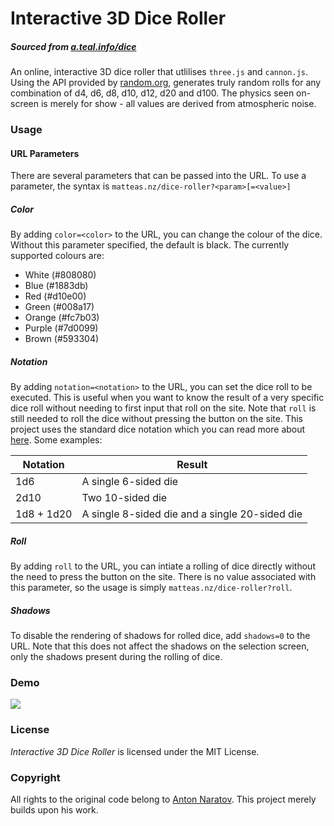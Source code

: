 # Interactive 3D Dice Roller
##### Sourced from [a.teal.info/dice](https://a.teal.info/dice)

An online, interactive 3D dice roller that utlilises `three.js` and `cannon.js`. Using the API provided by [random.org](https://random.org), generates truly random rolls for any combination of d4, d6, d8, d10, d12, d20 and d100. The physics seen on-screen is merely for show - all values are derived from atmospheric noise.

### Usage

#### URL Parameters

There are several parameters that can be passed into the URL. To use a parameter, the syntax is `matteas.nz/dice-roller?<param>[=<value>]`

##### Color
By adding `color=<color>` to the URL, you can change the colour of the dice. Without this parameter specified, the default is black. The currently supported colours are:

- White (#808080)
- Blue (#1883db)
- Red (#d10e00)
- Green (#008a17)
- Orange (#fc7b03)
- Purple (#7d0099)
- Brown (#593304)

##### Notation

By adding `notation=<notation>` to the URL, you can set the dice roll to be executed. This is useful when you want to know the result of a very specific dice roll without needing to first input that roll on the site. Note that `roll` is still needed to roll the dice without pressing the button on the site. This project uses the standard dice notation which you can read more about [here](https://en.wikipedia.org/wiki/Dice_notation). Some examples:

| Notation | Result |
| -------- | ------ |
| 1d6      | A single 6-sided die |
| 2d10     | Two 10-sided die |
| 1d8 + 1d20 | A single 8-sided die and a single 20-sided die |

##### Roll

By adding `roll` to the URL, you can intiate a rolling of dice directly without
the need to press the button on the site. There is no value associated with
this parameter, so the usage is simply `matteas.nz/dice-roller?roll`.

##### Shadows

To disable the rendering of shadows for rolled dice, add `shadows=0` to the URL. Note that this does not affect the shadows on the selection screen, only the shadows present during the rolling of dice.

### Demo

![](dice-roller-demo.gif)

### License

*Interactive 3D Dice Roller* is licensed under the MIT License.

### Copyright

All rights to the original code belong to [Anton Naratov](http://www.teall.info/). This project merely builds upon his work.

